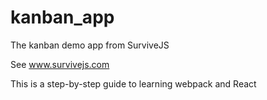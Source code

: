 # kanban_app
The kanban demo app from SurviveJS

See www.survivejs.com

This is a step-by-step guide to learning webpack and React
